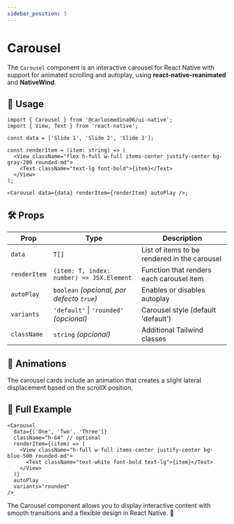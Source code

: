 ```yaml
---
sidebar_position: 3
---
```


# Carousel

The `Carousel` component is an interactive carousel for React Native with support for animated scrolling and autoplay, using **react-native-reanimated** and **NativeWind**.

## 📌 Usage

```tsx
import { Carousel } from '@carlosmedina06/ui-native';
import { View, Text } from 'react-native';

const data = ['Slide 1', 'Slide 2', 'Slide 3'];

const renderItem = (item: string) => (
  <View className="flex h-full w-full items-center justify-center bg-gray-200 rounded-md">
    <Text className="text-lg font-bold">{item}</Text>
  </View>
);

<Carousel data={data} renderItem={renderItem} autoPlay />;
```

## 🛠️ Props

| Prop        | Type                                      | Description |
|-------------|------------------------------------------|-------------|
| `data`      | `T[]`                                    | List of items to be rendered in the carousel |
| `renderItem`| `(item: T, index: number) => JSX.Element`| Function that renders each carousel item |
| `autoPlay`  | `boolean` _(opcional, por defecto `true`)_ | Enables or disables autoplay |
| `variants`  | `'default'` \| `'rounded'` _(opcional)_   | Carousel style (default 'default') |
| `className` | `string` _(opcional)_                    | Additional Tailwind classes |


## 🎥 Animations

The carousel cards include an animation that creates a slight lateral displacement based on the scrollX position.



## 📝 Full Example

```tsx
<Carousel
  data={['One', 'Two', 'Three']}
  className="h-64" // optional
  renderItem={(item) => (
    <View className="h-full w-full items-center justify-center bg-blue-500 rounded-md">
      <Text className="text-white font-bold text-lg">{item}</Text>
    </View>
  )}
  autoPlay
  variants="rounded"
/>
```

The Carousel component allows you to display interactive content with smooth transitions and a flexible design in React Native. 🚀
